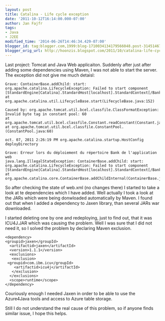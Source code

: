 ```yaml
---
layout: post
title: Catalina - Life cycle exception
date: '2011-10-12T16:14:00.000-07:00'
author: Jan Fajfr
tags:
- Java
- J2EE
modified_time: '2014-06-26T14:46:34.429-07:00'
blogger_id: tag:blogger.com,1999:blog-1710034134179566048.post-3145146715838380579
blogger_orig_url: http://hoonzis.blogspot.com/2011/10/catalina-life-cycle-exception.html
---
```

Last project: Tomcat and Java Web applicaiton.
Suddenly after just after adding some dependencies using Maven, I was
not able to start the server. The exception did not give me much
detaisl:

``` 
Grave: ContainerBase.addChild: start: 
org.apache.catalina.LifecycleException: Failed to start component [StandardEngine[Catalina].StandardHost[localhost].StandardContext[/Bank]]
at org.apache.catalina.util.LifecycleBase.start(LifecycleBase.java:152)

Caused by: org.apache.tomcat.util.bcel.classfile.ClassFormatException: Invalid byte tag in constant pool: 60
at org.apache.tomcat.util.bcel.classfile.Constant.readConstant(Constant.java:131)
at org.apache.tomcat.util.bcel.classfile.ConstantPool.(ConstantPool.java:60)

oct. 07, 2011 2:26:19 PM org.apache.catalina.startup.HostConfig deployDirectory

Grave: Erreur lors du déploiement du répertoire Bank de l'application web
java.lang.IllegalStateException: ContainerBase.addChild: start: org.apache.catalina.LifecycleException: Failed to start component [StandardEngine[Catalina].StandardHost[localhost].StandardContext[/Bank]]
at org.apache.catalina.core.ContainerBase.addChildInternal(ContainerBase.java:816)
```


So after checking the state of web.xml (no changes there) I started to
take a look at te dependencies which I have added. Well actually I took
a look at the JARs which were being donwloaded automatically by Maven.
I found out that when I added a dependency to Jaxen library, than
several JARs war downloaded.

I started deleting one by one and redeploying, just to find out, that it
was ICU4J.JAR which was causing the problem. Well I was sure that I did
not need it, so I solved the problem by declaring Maven exclusion.


``` 
<dependency>
<groupid>jaxen</groupId>
  <artifactid>jaxen</artifactId>
  <version>1.1.1</version>
  <exclusions>
   <exclusion>
 <groupid>com.ibm.icu</groupId>
    <artifactid>icu4j</artifactId>
   </exclusion>
  </exclusions>
  <scope>runtime</scope>
</dependency>
```

Couriously enough I needed Jaxen in order to be able to use the
Azure4Java tools and access to Azure table storage.


Still I do not understand the real cause of this problem, so if anyone
finds similar issue, I hope this helps.

